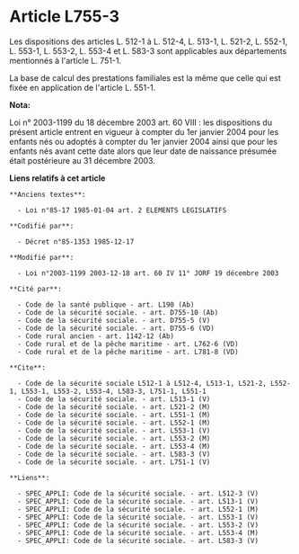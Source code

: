 # Article L755-3

Les dispositions des articles L. 512-1 à L. 512-4, L. 513-1, L. 521-2, L. 552-1, L. 553-1, L. 553-2, L. 553-4 et L. 583-3
sont applicables aux départements mentionnés à l'article L. 751-1. 

La base de calcul des prestations familiales est la même que celle qui est fixée en application de l'article L. 551-1.

**Nota:**

Loi n° 2003-1199 du 18 décembre 2003 art. 60 VIII : les dispositions du présent article entrent en vigueur à compter du 1er
janvier 2004 pour les enfants nés ou adoptés à compter du 1er janvier 2004 ainsi que pour les enfants nés avant cette date
alors que leur date de naissance présumée était postérieure au 31 décembre 2003.

**Liens relatifs à cet article**

	**Anciens textes**:

	  - Loi n°85-17 1985-01-04 art. 2 ELEMENTS LEGISLATIFS

	**Codifié par**:

	  - Décret n°85-1353 1985-12-17

	**Modifié par**:

	  - Loi n°2003-1199 2003-12-18 art. 60 IV 11° JORF 19 décembre 2003

	**Cité par**:

	  - Code de la santé publique - art. L190 (Ab)
	  - Code de la sécurité sociale. - art. D755-10 (Ab)
	  - Code de la sécurité sociale. - art. D755-5 (V)
	  - Code de la sécurité sociale. - art. D755-6 (VD)
	  - Code rural ancien - art. 1142-12 (Ab)
	  - Code rural et de la pêche maritime - art. L762-6 (VD)
	  - Code rural et de la pêche maritime - art. L781-8 (VD)

	**Cite**:

	  - Code de la sécurité sociale L512-1 à L512-4, L513-1, L521-2, L552-1, L553-1, L553-2, L553-4, L583-3, L751-1, L551-1
	  - Code de la sécurité sociale. - art. L513-1 (V)
	  - Code de la sécurité sociale. - art. L521-2 (M)
	  - Code de la sécurité sociale. - art. L551-1 (M)
	  - Code de la sécurité sociale. - art. L552-1 (M)
	  - Code de la sécurité sociale. - art. L553-1 (V)
	  - Code de la sécurité sociale. - art. L553-2 (M)
	  - Code de la sécurité sociale. - art. L553-4 (M)
	  - Code de la sécurité sociale. - art. L583-3 (V)
	  - Code de la sécurité sociale. - art. L751-1 (V)

	**Liens**:

	  - SPEC_APPLI: Code de la sécurité sociale. - art. L512-3 (V)
	  - SPEC_APPLI: Code de la sécurité sociale. - art. L513-1 (V)
	  - SPEC_APPLI: Code de la sécurité sociale. - art. L552-1 (M)
	  - SPEC_APPLI: Code de la sécurité sociale. - art. L553-1 (V)
	  - SPEC_APPLI: Code de la sécurité sociale. - art. L553-2 (V)
	  - SPEC_APPLI: Code de la sécurité sociale. - art. L553-4 (M)
	  - SPEC_APPLI: Code de la sécurité sociale. - art. L583-3 (V)
